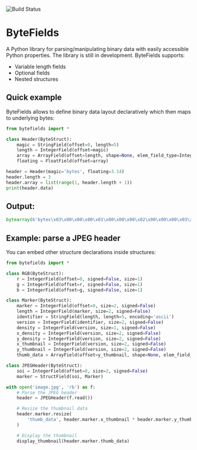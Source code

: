 ![Build Status](https://github.com/donadigo/bytefields/workflows/Build/badge.svg)
# ByteFields
A Python library for parsing/manipulating binary data with easily accessible Python properties. The library is still in development. ByteFields supports:
* Variable length fields
* Optional fields
* Nested structures

## Quick example
ByteFields allows to define binary data layout declaratively which then maps to underlying bytes:
```py
from bytefields import *

class Header(ByteStruct):
    magic = StringField(offset=0, length=5)
    length = IntegerField(offset=magic)
    array = ArrayField(offset=length, shape=None, elem_field_type=IntegerField)
    floating = FloatField(offset=array)

header = Header(magic='bytes', floating=3.14)
header.length = 3
header.array = list(range(1, header.length + 1))
print(header.data)
```

## Output:
```py
bytearray(b'bytes\x03\x00\x00\x00\x01\x00\x00\x00\x02\x00\x00\x00\x03\x00\x00\x00\xc3\xf5H@')`
```

## Example: parse a JPEG header
You can embed other structure declarations inside structures:
```py
from bytefields import *

class RGB(ByteStruct):
    r = IntegerField(offset=0, signed=False, size=1)
    g = IntegerField(offset=r, signed=False, size=1)
    b = IntegerField(offset=g, signed=False, size=1)

class Marker(ByteStruct):
    marker = IntegerField(offset=0, size=2, signed=False)
    length = IntegerField(marker, size=2, signed=False)
    identifier = StringField(length, length=5, encoding='ascii')
    version = IntegerField(identifier, size=2, signed=False)
    density = IntegerField(version, size=1, signed=False)
    x_density = IntegerField(version, size=2, signed=False)
    y_density = IntegerField(version, size=2, signed=False)
    x_thumbnail = IntegerField(version, size=2, signed=False)
    y_thumbnail = IntegerField(version, size=2, signed=False)
    thumb_data = ArrayField(offset=y_thumbnail, shape=None, elem_field_type=RGB)

class JPEGHeader(ByteStruct):
    soi = IntegerField(offset=0, size=2, signed=False)
    marker = StructField(soi, Marker)

with open('image.jpg', 'rb') as f:
    # Parse the JPEG header
    header = JPEGHeader(f.read())

    # Resize the thumbnail data
    header.marker.resize(
        'thumb_data', header.marker.x_thumbnail * header.marker.y_thumbnail
    )

    # Display the thumbnail
    display_thumbnail(header.marker.thumb_data)
```